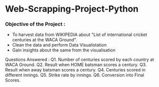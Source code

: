 # Web-Scrapping-Project-Python

### Objective of the Project :
- To harvest data from WIKIPEDIA about "List of international cricket centuries at the WACA Ground".
- Clean the data and perform Data Visualistation
- Gain insights about the same from the visualisation


Questions Answered :
Q1. Number of centuries scored by each country at WACA Ground.
Q2. Result when HOME batsman scores a century.
Q3. Result when away batsman scores a century.
Q4. Centuries scored in different innings.
Q5. Strike rate by innings.
Q6. Conversion into Final Scores.
